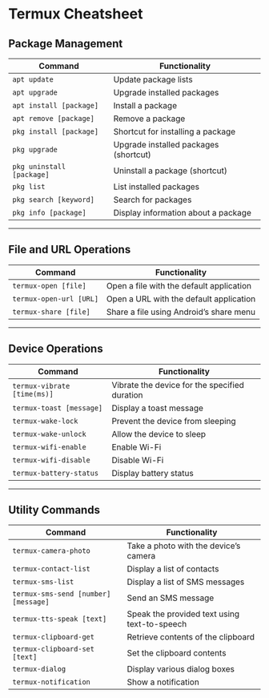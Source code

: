 # Termux Cheatsheet

## **Package Management**
| Command                         | Functionality                               |
|---------------------------------|-------------------------------------------|
| `apt update`                    | Update package lists                      |
| `apt upgrade`                   | Upgrade installed packages                |
| `apt install [package]`         | Install a package                         |
| `apt remove [package]`          | Remove a package                          |
| `pkg install [package]`         | Shortcut for installing a package         |
| `pkg upgrade`                   | Upgrade installed packages (shortcut)     |
| `pkg uninstall [package]`       | Uninstall a package (shortcut)            |
| `pkg list`                      | List installed packages                   |
| `pkg search [keyword]`          | Search for packages                       |
| `pkg info [package]`            | Display information about a package       |

---

## **File and URL Operations**
| Command                         | Functionality                               |
|---------------------------------|-------------------------------------------|
| `termux-open [file]`            | Open a file with the default application   |
| `termux-open-url [URL]`         | Open a URL with the default application    |
| `termux-share [file]`           | Share a file using Android’s share menu    |

---

## **Device Operations**
| Command                         | Functionality                               |
|---------------------------------|-------------------------------------------|
| `termux-vibrate [time(ms)]`     | Vibrate the device for the specified duration |
| `termux-toast [message]`        | Display a toast message                    |
| `termux-wake-lock`              | Prevent the device from sleeping           |
| `termux-wake-unlock`            | Allow the device to sleep                  |
| `termux-wifi-enable`            | Enable Wi-Fi                               |
| `termux-wifi-disable`           | Disable Wi-Fi                              |
| `termux-battery-status`         | Display battery status                     |

---

## **Utility Commands**
| Command                         | Functionality                               |
|---------------------------------|-------------------------------------------|
| `termux-camera-photo`           | Take a photo with the device’s camera      |
| `termux-contact-list`           | Display a list of contacts                 |
| `termux-sms-list`               | Display a list of SMS messages             |
| `termux-sms-send [number] [message]` | Send an SMS message                  |
| `termux-tts-speak [text]`       | Speak the provided text using text-to-speech |
| `termux-clipboard-get`          | Retrieve contents of the clipboard         |
| `termux-clipboard-set [text]`   | Set the clipboard contents                 |
| `termux-dialog`                 | Display various dialog boxes               |
| `termux-notification`           | Show a notification                        |
